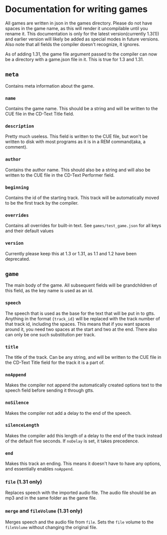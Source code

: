 # Documentation for writing games

All games are written in json in the games directory. Please do not have spaces in the game name, as this will render it uncompilable until you rename it. This documentation is only for the latest version(currently 1.3(1)) and earlier version will likely be added as special modes in future versions. Also note that all fields the compiler doesn't recognize, it ignores.

As of adding 1.31, the game file argument passed to the compiler can now be a directory with a game.json file in it. This is true for 1.3 and 1.31.

## `meta`

Contains meta information about the game.

### `name`

Contains the game name. This should be a string and will be written to the CUE file in the CD-Text Title field.

### `description`

Pretty much useless. This field is written to the CUE file, but won't be written to disk with most programs as it is in a REM command(aka, a comment).

### `author`

Contains the author name. This should also be a string and will also be written to the CUE file in the CD-Text Performer field.

### `beginning`

Contains the id of the starting track. This track will be automatically moved to be the first track by the compiler.

### `overrides`

Contains all overrides for built-in text. See `games/test_game.json` for all keys and their default values

### `version`

Currently please keep this at 1.3 or 1.31, as 1.1 and 1.2 have been deprecated.

## `game`

The main body of the game. All subsequent fields will be grandchildren of this field, as the key name is used as an id.

### `speech`

The speech that is used as the base for the text that will be put in to gtts. Anything in the format ` {track_id} ` will be replaced with the track number of that track id, including the spaces. This means that if you want spaces around it, you need two spaces at the start and two at the end. There also can only be one such substitution per track.

### `title`

The title of the track. Can be any string, and will be written to the CUE file in the CD-Text Title field for the track it is a part of.

### `noAppend`

Makes the compiler not append the automatically created options text to the speech field before sending it through gtts.

### `noSilence`

Makes the compiler not add a delay to the end of the speech.

### `silenceLength`

Makes the compiler add this length of a delay to the end of the track instead of the default five seconds. If `noDelay` is set, it takes precedence.

### `end`

Makes this track an ending. This means it doesn't have to have any options, and essentially enables `noAppend`.

### `file` (1.31 only)

Replaces speech with the imported audio file. The audio file should be an mp3 and in the same folder as the game file.

### `merge` and `fileVolume` (1.31 only)

Merges speech and the audio file from `file`. Sets the `file` volume to the `fileVolume` without changing the original file.
